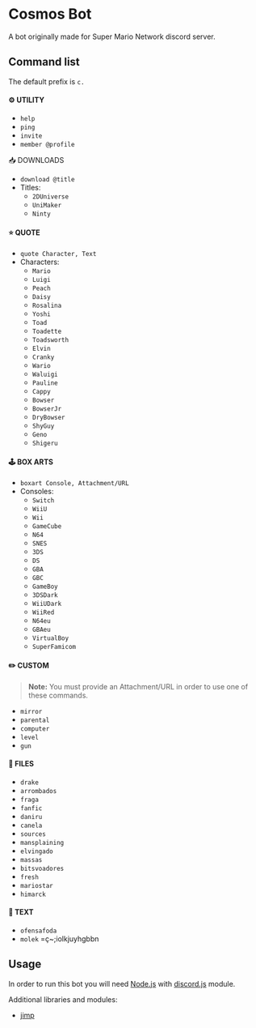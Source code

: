# Cosmos Bot

A bot originally made for Super Mario Network discord server.

## Command list

The default prefix is ``c.``

#### :gear: UTILITY
+ ``help``
+ ``ping``
+ ``invite``
+ ``member @profile``

:inbox_tray: DOWNLOADS
+ ``download @title``
+ Titles:
	+ ``2DUniverse``
	+ ``UniMaker``
	+ ``Ninty``

#### :star: QUOTE
+ ``quote Character, Text``
+ Characters:
	+ ``Mario``
	+ ``Luigi``
	+ ``Peach``
	+ ``Daisy``
	+ ``Rosalina``
	+ ``Yoshi``
	+ ``Toad``
	+ ``Toadette``
	+ ``Toadsworth`` 
	+ ``Elvin``
	+ ``Cranky``
	+ ``Wario``
	+ ``Waluigi``
	+ ``Pauline``
	+ ``Cappy``
	+ ``Bowser``
	+ ``BowserJr``
	+ ``DryBowser``
	+ ``ShyGuy``
	+ ``Geno``
	+ ``Shigeru``

#### :joystick: BOX ARTS
+ ``boxart Console, Attachment/URL``
+ Consoles:
	+ ``Switch``
	+ ``WiiU``
	+ ``Wii``
	+ ``GameCube``
	+ ``N64``
	+ ``SNES``
	+ ``3DS``
	+ ``DS``
	+ ``GBA``
	+ ``GBC``
	+ ``GameBoy``
	+ ``3DSDark``
	+ ``WiiUDark``
	+ ``WiiRed``
	+ ``N64eu``
	+ ``GBAeu``
	+ ``VirtualBoy``
	+ ``SuperFamicom``

#### :pencil2: CUSTOM
> **Note:** You must provide an Attachment/URL in order to use one of these commands.
+ ``mirror``
+ ``parental``
+ ``computer``
+ ``level``
+ ``gun``

#### :file_folder: FILES
+ ``drake``
+ ``arrombados``
+ ``fraga``
+ ``fanfic`` 
+ ``daniru`` 
+ ``canela`` 
+ ``sources``
+ ``mansplaining``
+ ``elvingado``
+ ``massas``
+ ``bitsvoadores``
+ ``fresh``
+ ``mariostar``
+ ``himarck``

#### :speech_balloon: TEXT
+ ``ofensafoda``
+ ``molek``
=ç~;iolkjuyhgbbn 

## Usage

In order to run this bot you will need [Node.js](https://nodejs.org) with [discord.js](https://discord.js.org) module.

Additional libraries and modules:
- [jimp](https://github.com/oliver-moran/jimp)
